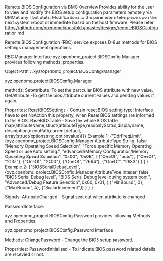 Remote BIOS Configuration via BMC Overview Provides ability for the user to view
and modify the BIOS setup configuration parameters remotely via BMC at any Host
state. Modifications to the parameters take place upon the next system reboot or
immediate based on the host firmware. Please refer
https://github.com/openbmc/docs/blob/master/designs/remoteBIOSConfiguration.md

Remote BIOS Configuration (RBC) service exposes D-Bus methods for BIOS settings
management operations.

RBC Manager Interface xyz.openbmc_project.BIOSConfig.Manager provides following
methods, properties.

Object Path : /xyz/openbmc_project/BIOSConfig/Manager

xyz.openbmc_project.BIOSConfig.Manager

methods: SetAttribute -To set the particular BIOS attribute with new value.
GetAttribute -To get the bios attribute current values and pending values if
again.

Properites: ResetBIOSSettings - Contain reset BIOS setting type: Interface have
to set NoAction this property, when Reset BIOS settings are informed to the
BIOS. BaseBIOSTable - Save the whole BIOS table.
map{attributeName,struct{attributeType,readonlyStatus,displayname,
description,menuPath,current,default, array{struct{optionstring,optionvalue}}}}
Example 1: {"DdrFreqLimit",
{xyz.openbmc_project.BIOSConfig.Manager.AttributeType.String, false, "Memory
Operating Speed Selection", "Force specific Memory Operating Speed or use Auto
setting.", "Advanced/Memory Configuration/Memory Operating Speed Selection",
"0x00", "0x0B", { {"OneOf", "auto"}, {"OneOf", "2133"}, {"OneOf", "2400"},
{"OneOf", "2664"}, {"OneOf", "2933"} } } } Example 2: {"BIOSSerialDebugLevel",
{xyz.openbmc_project.BIOSConfig.Manager.AttributeType.Integer, false, "BIOS
Serial Debug level", "BIOS Serial Debug level during system boot.",
"Advanced/Debug Feature Selection", 0x00, 0x01, { {"MinBound", 0}, {"MaxBound",
4}, {"ScalarIncrement",1} } } }

Signals: AttributeChanged - Signal sent out when attribute is changed

PasswordInterface:

xyz.openbmc_project.BIOSConfig.Password provides following Methods and
Properities.

xyz.openbmc_project.BIOSConfig.Password Interface

Methods: ChangePassword - Change the BIOS setup password.

Properities: PasswordInitialized - To indicate BIOS password related details are
recevied or not.
